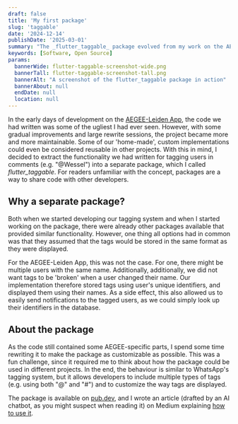```yaml
---
draft: false
title: 'My first package'
slug: 'taggable'
date: '2024-12-14'
publishDate: '2025-03-01'
summary: "The _flutter_taggable_ package evolved from my work on the AEGEE-Leiden App."
keywords: [Software, Open Source]
params:
  bannerWide: flutter-taggable-screenshot-wide.png
  bannerTall: flutter-taggable-screenshot-tall.png
  bannerAlt: "A screenshot of the flutter_taggable package in action"
  bannerAbout: null
  endDate: null
  location: null
---
```


In the early days of development on the [AEGEE-Leiden App](/portfolio/aegee-leiden-app), the code we had written was some of the ugliest I had ever seen. However, with some gradual improvements and large rewrite sessions, the project became more and more maintainable. Some of our 'home-made', custom implementations could even be considered reusable in other projects. With this in mind, I decided to extract the functionality we had written for tagging users in comments (e.g. "@Wessel") into a separate package, which I called _flutter_taggable_. For readers unfamiliar with the concept, packages are a way to share code with other developers.

## Why a separate package?
Both when we started developing our tagging system and when I started working on the package, there were already other packages available that provided similar functionality. However, one thing all options had in common was that they assumed that the tags would be stored in the same format as they were displayed.

For the AEGEE-Leiden App, this was not the case. For one, there might be multiple users with the same name. Additionally, additionally, we did not want tags to be 'broken' when a user changed their name. Our implementation therefore stored tags using user's unique identifiers, and displayed them using their names. As a side effect, this also allowed us to easily send notifications to the tagged users, as we could simply look up their identifiers in the database.

## About the package
As the code still contained some AEGEE-specific parts, I spend some time rewriting it to make the package as customizable as possible. This was a fun challenge, since it required me to think about how the package could be used in different projects. In the end, the behaviour is similar to WhatsApp's tagging system, but it allows developers to include multiple types of tags (e.g. using both "@" and "#") and to customize the way tags are displayed.

The package is available on [pub.dev](https://pub.dev/packages/flutter_taggable), and I wrote an article (drafted by an AI chatbot, as you might suspect when reading it) on Medium explaining [how to use it](https://medium.com/@wesselvandam2000/advanced-user-tagging-in-flutter-integrating-mentions-and-tags-with-your-backend-438df1faa92b).
